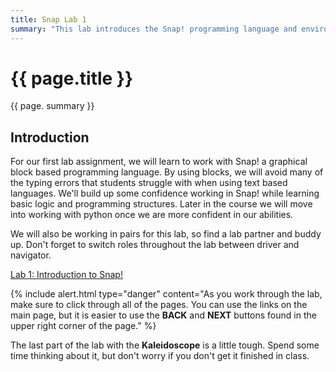 ```yaml
---
title: Snap Lab 1
summary: "This lab introduces the Snap! programming language and environment."
---
```


# {{ page.title }}
{{ page. summary }}

## Introduction
For our first lab assignment, we will learn to work with Snap! a graphical block based programming language. By using blocks, we will avoid many of the typing errors that students struggle with when using text based languages. We'll build up some confidence working in Snap! while learning basic logic and programming structures. Later in the course we will move into working with python once we are more confident in our abilities.

We will also be working in pairs for this lab, so find a lab partner and buddy up.  Don't forget to switch roles throughout the lab between driver and navigator.


[Lab 1: Introduction to Snap!](http://htc-ccis1505.github.io/main-labs/llab/html/topic.html?1&topic=htc_fund%2Fintro_pair%2F1-introduction-v2.topic&course=htc_f16.html)

{% include alert.html type="danger"
    content="As you work through the lab, make sure to click through all of the pages. You can use the links on the main page, but it is easier to use the __BACK__ and __NEXT__ buttons found in the upper right corner of the page."
%}

The last part of the lab with the __Kaleidoscope__ is a little tough. Spend some time thinking about it, but don't worry if you don't get it finished in class.
